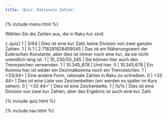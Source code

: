 ```yaml
---
title: 'Quiz: Rationale Zahlen'
---
```


{% include menu.html %}

Wählen Sie die Zahlen aus, die in Raku `Rat` sind.

<!--0 | ↉ | Dies ist eine `Int` Zahl, und ihr Wert ist `0`.-->

{:.quiz}
1 | 3/64 | Dies ist eine `Rat` Zahl, keine Division von zwei ganzen Zahlen.
1 | ⅞
1 | 2.718281828459045 | Das ist ein Näherungswert der Eulerschen Konstante, aber dies ist immer noch eine `Rat`, da sie nicht unendlich lang ist.
1 | 10_230/50_245 | Sie können hier auch den `_` Trennzeichen verwenden.
1 | 10.345_678 | Und hier.
0 | 10.345,678 | Ein Komma hier ist weder ein Dezimalkomma noch ein Trennzeichen.
1 | <33/44> | Eine andere Form, rationale Zahlen in Raku zu schreiben.
0 | <33 44> | Dies ist eine Liste von Zeichenketten (wir werden es später im Kurs sehen).
0 | &apos;<33 44>&apos; | Dies ist eine Zeichenkette.
1 | ⅞/⅚ | Dies ist eine Division von zwei `Rat` Zahlen, aber das Ergebnis ist auch eine `Rat` Zahl.

{% include quiz.html %}

{% include nav.html %}